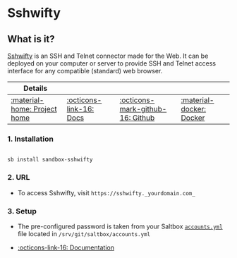 # Sshwifty

## What is it?

[Sshwifty](https://github.com/nirui/sshwifty) is an SSH and Telnet connector made for the Web. It can be deployed on your computer or server to provide SSH and Telnet access interface for any compatible (standard) web browser.

| Details     |             |             |             |
|-------------|-------------|-------------|-------------|
| [:material-home: Project home ](https://github.com/nirui/sshwifty) | [:octicons-link-16: Docs](https://github.com/nirui/sshwifty) | [:octicons-mark-github-16: Github](https://github.com/nirui/sshwifty) | [:material-docker: Docker ](https://hub.docker.com/r/niruix/sshwifty)|

### 1. Installation

``` shell

sb install sandbox-sshwifty

```

### 2. URL

- To access Sshwifty, visit `https://sshwifty._yourdomain.com_`

### 3. Setup

- The pre-configured password is taken from your Saltbox [`accounts.yml`](/saltbox/install#configuration) file located in `/srv/git/saltbox/accounts.yml`

- [:octicons-link-16: Documentation](https://github.com/nirui/sshwifty)
